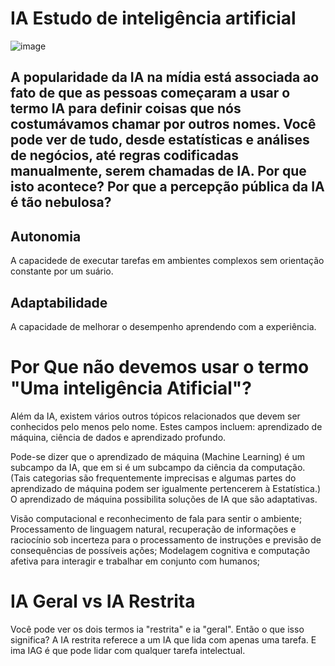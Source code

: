 # IA Estudo de **inteligência artificial**
 
 ![image](https://encrypted-tbn0.gstatic.com/images?q=tbn:ANd9GcSQ1wihF5887HUASX_VgJjRzv13VRQgzsZeMQ&usqp=CAU)
 

 ## A popularidade da IA na mídia está associada ao fato de que as pessoas começaram a usar o termo IA para definir coisas que nós costumávamos chamar por outros nomes. Você pode ver de tudo, desde estatísticas e análises de negócios, até regras codificadas manualmente, serem chamadas de IA. Por que isto acontece? Por que a percepção pública da IA é tão nebulosa?


 ## Autonomia
 A capacidede de executar tarefas em ambientes complexos sem orientação constante por um suário.

 ## Adaptabilidade 
 A capacidade de melhorar o desempenho aprendendo com a experiência.

 # Por Que não devemos usar o termo "Uma inteligência Atificial"?

 Além da IA, existem vários outros tópicos relacionados que devem ser conhecidos pelo menos pelo nome. Estes campos incluem: aprendizado de máquina, ciência de dados e aprendizado profundo.


Pode-se dizer que o aprendizado de máquina (Machine Learning) é um subcampo da IA, que em si é um subcampo da ciência da computação. (Tais categorias são frequentemente imprecisas e algumas partes do aprendizado de máquina podem ser igualmente pertencerem à Estatística.) O aprendizado de máquina possibilita soluções de IA que são adaptativas.

Visão computacional e reconhecimento de fala para sentir o ambiente;
Processamento de linguagem natural, recuperação de informações e raciocínio sob incerteza para o processamento de instruções e previsão de consequências de possíveis ações;
Modelagem cognitiva e computação afetiva para interagir e trabalhar em conjunto com humanos;

# IA Geral vs IA Restrita

Você pode ver os dois termos ia "restrita" e ia "geral". Então o que isso significa?  A IA restrita referece a um IA que lida com apenas uma tarefa.
 E ima IAG é que pode lidar com qualquer tarefa intelectual.
